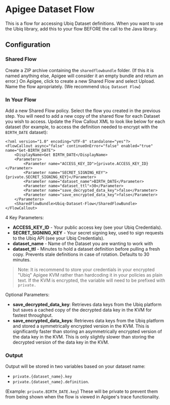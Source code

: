 # Apigee Dataset Flow

This is a flow for accessing Ubiq Dataset definitions. When you want to use the Ubiq library, add this to your flow BEFORE the call to the Java library.

## Configuration
### Shared Flow
Create a ZIP archive containing the `sharedflowbundle` folder. (If this it is named anything else, Apigee will consider it an empty bundle and return an error.) On Apigee, click to create a new Shared Flow and select Upload. Name the flow apropriately. (We recommend `Ubiq Dataset Flow`)

### In Your Flow
Add a new Shared Flow policy. Select the flow you created in the previous step. You will need to add a new copy of the shared flow for each Dataset you wish to access. Update the Flow Callout XML to look like below for each dataset (for example, to access the definition needed to encrypt with the `BIRTH_DATE` dataset):
```
<?xml version="1.0" encoding="UTF-8" standalone="yes"?>
<FlowCallout async="false" continueOnError="false" enabled="true" name="Get-BIRTH_DATE">
    <DisplayName>Get BIRTH_DATE</DisplayName>
    <Parameters>
        <Parameter name="ACCESS_KEY_ID">{private.ACCESS_KEY_ID}</Parameter>
        <Parameter name="SECRET_SIGNING_KEY">{private.SECRET_SIGNING_KEY}</Parameter>
        <Parameter name="dataset_name">BIRTH_DATE</Parameter>
        <Parameter name="dataset_ttl">30</Parameter>
        <Parameter name="save_decrypted_data_key">false</Parameter>
        <Parameter name="save_encrypted_data_key">false</Parameter>
    </Parameters>
    <SharedFlowBundle>Ubiq-Dataset-Flow</SharedFlowBundle>
</FlowCallout>
```
4 Key Parameters:
- **ACCESS_KEY_ID** - Your public access key (see your Ubiq Credentials). 
- **SECRET_SIGNING_KEY** - Your secret signing key, used to sign requests to the Ubiq API (see your Ubiq Credentials).
- **dataset_name** - Name of the Dataset you are wanting to work with
- **dataset_ttl** - Minutes to hold a dataset definition before pulling a fresh copy. Prevents stale definitions in case of rotation. Defaults to 30 minutes. 

> Note: It is recommend to store your credentials in your encrypted "Ubiq" Apigee KVM rather than hardcoding it in your policies as plain text. If the KVM is encrypted, the variable will need to be prefixed with `private.`

Optional Parameters:
- **save_decrypted_data_key**: Retrieves data keys from the Ubiq platform but saves a cached copy of the decrypted data key in the KVM for fastest throughput.
- **save_encrypted_data_keys**: Retrieves data keys from the Ubiq platform and stored a symmetrically encrypted version in the KVM.  This is significantly faster than storing an asymmetrically encrypted version of the data key in the KVM. This is only slightly slower than storing the decrypted version of the data key in the KVM.


### Output 
Output will be stored in two variables based on your dataset name: 
- `private.{dataset_name}.key` 
- `private.{dataset_name}.definition`. 

(Example: `private.BIRTH_DATE.key`) These will be private to prevent them from being shown when the flow is viewed in Apigee's trace functionality. 

